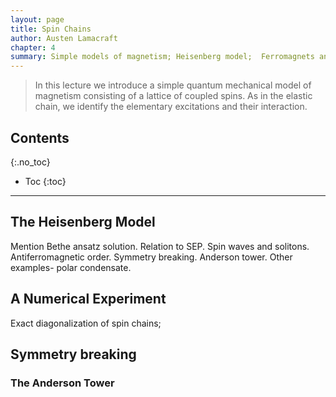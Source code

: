 ```yaml
---
layout: page
title: Spin Chains
author: Austen Lamacraft
chapter: 4
summary: Simple models of magnetism; Heisenberg model;  Ferromagnets and Antiferromagnets; Magnons and Spinons; Symmetry breaking.
---
```


> In this lecture we introduce a simple quantum mechanical model of magnetism consisting of a lattice of coupled spins. As in the elastic chain, we identify the elementary excitations and their interaction.

## Contents
{:.no_toc}

* Toc
{:toc}

---

## The Heisenberg Model

Mention Bethe ansatz solution. Relation to SEP. Spin waves and solitons. Antiferromagnetic order. Symmetry breaking. Anderson tower. Other examples- polar condensate.


## A Numerical Experiment

Exact diagonalization of spin chains;

## Symmetry breaking

### The Anderson Tower

